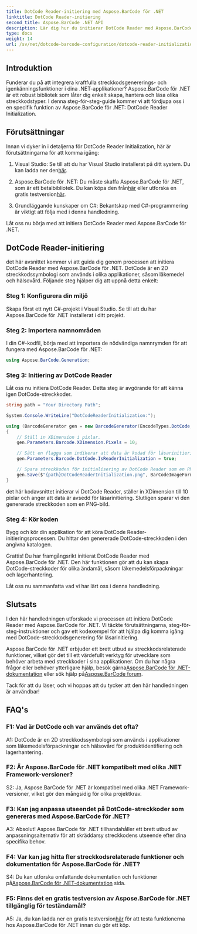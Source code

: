 ```yaml
---
title: DotCode Reader-initiering med Aspose.BarCode för .NET
linktitle: DotCode Reader-initiering
second_title: Aspose.BarCode .NET API
description: Lär dig hur du initierar DotCode Reader med Aspose.BarCode för .NET. Skapa DotCode streckkoder med lätthet för olika applikationer.
type: docs
weight: 14
url: /sv/net/dotcode-barcode-configuration/dotcode-reader-initialization/
---
```

## Introduktion

Funderar du på att integrera kraftfulla streckkodsgenererings- och igenkänningsfunktioner i dina .NET-applikationer? Aspose.BarCode för .NET är ett robust bibliotek som låter dig enkelt skapa, hantera och läsa olika streckkodstyper. I denna steg-för-steg-guide kommer vi att fördjupa oss i en specifik funktion av Aspose.BarCode för .NET: DotCode Reader Initialization.

## Förutsättningar

Innan vi dyker in i detaljerna för DotCode Reader Initialization, här är förutsättningarna för att komma igång:

1.  Visual Studio: Se till att du har Visual Studio installerat på ditt system. Du kan ladda ner den[här](https://visualstudio.microsoft.com/).

2.  Aspose.BarCode för .NET: Du måste skaffa Aspose.BarCode för .NET, som är ett betalbibliotek. Du kan köpa den från[här](https://purchase.aspose.com/buy) eller utforska en gratis testversion[här](https://releases.aspose.com/).

3. Grundläggande kunskaper om C#: Bekantskap med C#-programmering är viktigt att följa med i denna handledning.

Låt oss nu börja med att initiera DotCode Reader med Aspose.BarCode för .NET.

## DotCode Reader-initiering

det här avsnittet kommer vi att guida dig genom processen att initiera DotCode Reader med Aspose.BarCode för .NET. DotCode är en 2D streckkodssymbologi som används i olika applikationer, såsom läkemedel och hälsovård. Följande steg hjälper dig att uppnå detta enkelt:

### Steg 1: Konfigurera din miljö

Skapa först ett nytt C#-projekt i Visual Studio. Se till att du har Aspose.BarCode för .NET installerat i ditt projekt.

### Steg 2: Importera namnområden

I din C#-kodfil, börja med att importera de nödvändiga namnrymden för att fungera med Aspose.BarCode för .NET:

```csharp
using Aspose.BarCode.Generation;
```

### Steg 3: Initiering av DotCode Reader

Låt oss nu initiera DotCode Reader. Detta steg är avgörande för att känna igen DotCode-streckkoder.

```csharp
string path = "Your Directory Path";

System.Console.WriteLine("DotCodeReaderInitialization:");

using (BarcodeGenerator gen = new BarcodeGenerator(EncodeTypes.DotCode, "Aspose"))
{
    // Ställ in XDimension i pixlar.
    gen.Parameters.Barcode.XDimension.Pixels = 10;

    // Sätt en flagga som indikerar att data är kodad för läsarinitiering.
    gen.Parameters.Barcode.DotCode.IsReaderInitialization = true;

    // Spara streckkoden för initialisering av DotCode Reader som en PNG-bild.
    gen.Save($"{path}DotCodeReaderInitialization.png", BarCodeImageFormat.Png);
}
```

det här kodavsnittet initierar vi DotCode Reader, ställer in XDimension till 10 pixlar och anger att data är avsedd för läsarinitiering. Slutligen sparar vi den genererade streckkoden som en PNG-bild.

### Steg 4: Kör koden

Bygg och kör din applikation för att köra DotCode Reader-initieringsprocessen. Du hittar den genererade DotCode-streckkoden i den angivna katalogen.

Grattis! Du har framgångsrikt initierat DotCode Reader med Aspose.BarCode för .NET. Den här funktionen gör att du kan skapa DotCode-streckkoder för olika ändamål, såsom läkemedelsförpackningar och lagerhantering.

Låt oss nu sammanfatta vad vi har lärt oss i denna handledning.

## Slutsats

I den här handledningen utforskade vi processen att initiera DotCode Reader med Aspose.BarCode för .NET. Vi täckte förutsättningarna, steg-för-steg-instruktioner och gav ett kodexempel för att hjälpa dig komma igång med DotCode-streckkodsgenerering för läsarinitiering.

Aspose.BarCode för .NET erbjuder ett brett utbud av streckkodsrelaterade funktioner, vilket gör det till ett värdefullt verktyg för utvecklare som behöver arbeta med streckkoder i sina applikationer. Om du har några frågor eller behöver ytterligare hjälp, besök gärna[Aspose.BarCode för .NET-dokumentation](https://reference.aspose.com/barcode/net/) eller sök hjälp på[Aspose.BarCode forum](https://forum.aspose.com/c/barcode/13).

Tack för att du läser, och vi hoppas att du tycker att den här handledningen är användbar!

## FAQ's

### F1: Vad är DotCode och var används det ofta?

A1: DotCode är en 2D streckkodssymbologi som används i applikationer som läkemedelsförpackningar och hälsovård för produktidentifiering och lagerhantering.

### F2: Är Aspose.BarCode för .NET kompatibelt med olika .NET Framework-versioner?

S2: Ja, Aspose.BarCode för .NET är kompatibel med olika .NET Framework-versioner, vilket gör den mångsidig för olika projektkrav.

### F3: Kan jag anpassa utseendet på DotCode-streckkoder som genereras med Aspose.BarCode för .NET?

A3: Absolut! Aspose.BarCode för .NET tillhandahåller ett brett utbud av anpassningsalternativ för att skräddarsy streckkodens utseende efter dina specifika behov.

### F4: Var kan jag hitta fler streckkodsrelaterade funktioner och dokumentation för Aspose.BarCode för .NET?

 S4: Du kan utforska omfattande dokumentation och funktioner på[Aspose.BarCode för .NET-dokumentation](https://reference.aspose.com/barcode/net/) sida.

### F5: Finns det en gratis testversion av Aspose.BarCode för .NET tillgänglig för teständamål?

 A5: Ja, du kan ladda ner en gratis testversion[här](https://releases.aspose.com/) för att testa funktionerna hos Aspose.BarCode för .NET innan du gör ett köp.
